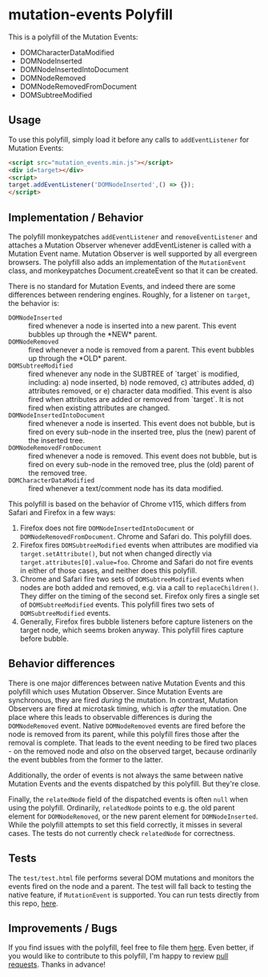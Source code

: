 # mutation-events Polyfill

This is a polyfill of the Mutation Events:
  - DOMCharacterDataModified
  - DOMNodeInserted
  - DOMNodeInsertedIntoDocument
  - DOMNodeRemoved
  - DOMNodeRemovedFromDocument
  - DOMSubtreeModified

## Usage
To use this polyfill, simply load it before any calls to `addEventListener`
for Mutation Events:

  ```html
  <script src="mutation_events.min.js"></script>
  <div id=target></div>
  <script>
  target.addEventListener('DOMNodeInserted',() => {});
  </script>
  ```

## Implementation / Behavior
The polyfill monkeypatches `addEventListener` and `removeEventListener`
and attaches a Mutation Observer whenever addEventListener is called with
a Mutation Event name. Mutation Observer is well supported by all evergreen
browsers. The polyfill also adds an implementation of the `MutationEvent`
class, and monkeypatches Document.createEvent so that it can be created.

There is no standard for Mutation Events, and indeed there are some
differences between rendering engines. Roughly, for a listener on `target`,
the behavior is:

<dl>
<dt><code>DOMNodeInserted</code></dt>
<dd>fired whenever a node is inserted into a new parent. This
event bubbles up through the *NEW* parent.</dd>
<dt><code>DOMNodeRemoved</code></dt>
<dd>fired whenever a node is removed from a parent. This event
bubbles up through the *OLD* parent.</dd>
<dt><code>DOMSubtreeModified</code></dt>
<dd>fired whenever any node in the SUBTREE of `target` is
modified, including: a) node inserted, b) node removed,
c) attributes added, d) attributes removed, or e) character
data modified. This event is also fired when attributes are
added or removed from `target`. It is not fired when
existing attributes are changed.</dd>
<dt><code>DOMNodeInsertedIntoDocument</code></dt>
<dd>fired whenever a node is inserted. This event
does not bubble, but is fired on every sub-node
in the inserted tree, plus the (new) parent of
the inserted tree.</dd>
<dt><code>DOMNodeRemovedFromDocument</code></dt>
<dd>fired whenever a node is removed. This event
does not bubble, but is fired on every sub-node
in the removed tree, plus the (old) parent of
the removed tree.</dd>
<dt><code>DOMCharacterDataModified</code></dt>
<dd>fired whenever a text/comment node has its data
modified.</dd>
</dl>

This polyfill is based on the behavior of Chrome v115, which differs from
Safari and Firefox in a few ways:
  1. Firefox does not fire `DOMNodeInsertedIntoDocument` or
     `DOMNodeRemovedFromDocument`. Chrome and Safari do. This polyfill does.
  2. Firefox fires `DOMSubtreeModified` events when attributes are modified
     via `target.setAttribute()`, but not when changed directly via
     `target.attributes[0].value=foo`. Chrome and Safari do not fire events
     in either of those cases, and neither does this polyfill.
  3. Chrome and Safari fire two sets of `DOMSubtreeModified` events when
     nodes are both added and removed, e.g. via a call to `replaceChildren()`.
     They differ on the timing of the second set. Firefox only fires a
     single set of `DOMSubtreeModified` events. This polyfill fires two sets
     of `DOMSubtreeModified` events.
  4. Generally, Firefox fires bubble listeners before capture listeners
     on the target node, which seems broken anyway. This polyfill fires
     capture before bubble.


## Behavior differences

There is one major differences between native Mutation Events and this polyfill
which uses Mutation Observer. Since Mutation Events are synchronous, they are
fired *during* the mutation. In contrast, Mutation Observers are fired at
microtask timing, which is *after* the mutation. One place where this leads to
observable differences is during the `DOMNodeRemoved` event. Native
`DOMNodeRemoved` events are fired before the node is removed from
its parent, while this polyfill fires those after the removal is complete.
That leads to the event needing to be fired two places - on the removed
node and *also* on the observed target, because ordinarily the event bubbles
from the former to the latter.

Additionally, the order of events is not always the same between native
Mutation Events and the events dispatched by this polyfill. But they're
close.

Finally, the `relatedNode` field of the dispatched events is often `null` when
using the polyfill. Ordinarily, `relatedNode` points to e.g. the old parent
element for `DOMNodeRemoved`, or the new parent element for `DOMNodeInserted`.
While the polyfill attempts to set this field correctly, it misses in several
cases. The tests do not currently check `relatedNode` for correctness.

## Tests

The `test/test.html` file performs several DOM mutations and monitors the
events fired on the node and a parent. The test will fall back to testing the
native feature, if `MutationEvent` is supported. You can run tests directly
from this repo, [here](https://mfreed7.github.io/mutation-events-polyfill/test/test.html).

## Improvements / Bugs

If you find issues with the polyfill, feel free to file them [here](https://github.com/mfreed7/mutation-events-polyfill/issues).
Even better, if you would like to contribute to this polyfill,
I'm happy to review [pull requests](https://github.com/mfreed7/mutation-events-polyfill/pulls).
Thanks in advance!
